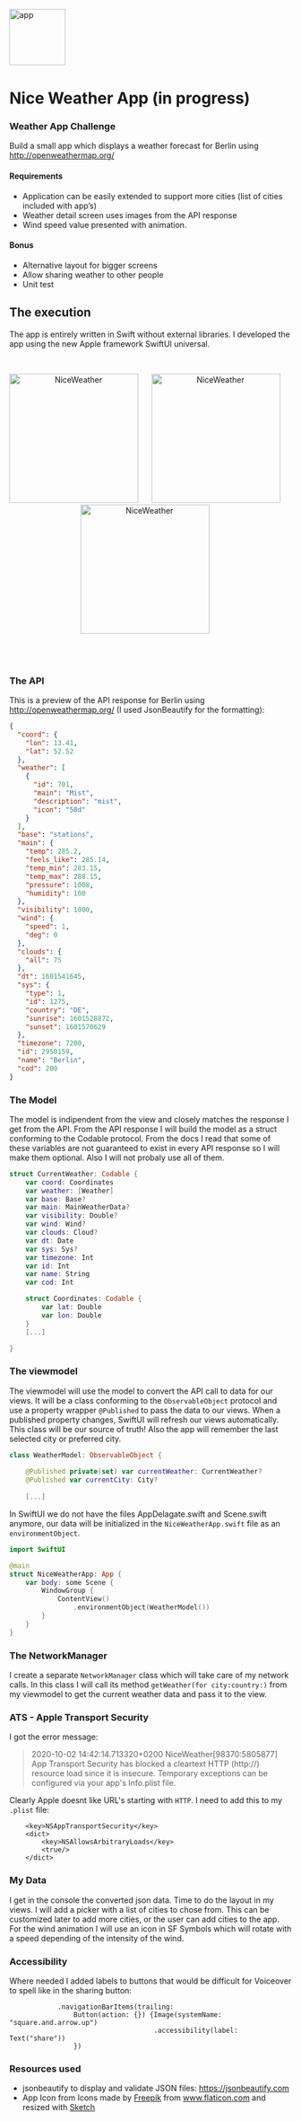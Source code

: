 
<img src="icons/weather.svg" width="100"  title="app">&nbsp;&nbsp;&nbsp;&nbsp;&nbsp;

# Nice Weather App (in progress)

### Weather App Challenge
Build a small app which displays a weather forecast for Berlin using http://openweathermap.org/

#### Requirements
- Application can be easily extended to support more cities (list of cities included with app’s)
- Weather detail screen uses images from the API response
- Wind speed value presented with animation.

#### Bonus
- Alternative layout for bigger screens
- Allow sharing weather to other people
- Unit test

## The execution

The app is entirely written in Swift without external libraries. I developed the app using the new Apple framework SwiftUI universal.  

<br>
<p align="center">
  <img src="ReadMe-Images/niceweather1.png" width="230"  title="NiceWeather">&nbsp;&nbsp;&nbsp;&nbsp;&nbsp;
<img src="ReadMe-Images/niceweather.png" width="230"  title="NiceWeather">&nbsp;&nbsp;&nbsp;&nbsp;&nbsp;
<img src="ReadMe-Images/niceweather.gif" width="230"  title="NiceWeather">&nbsp;&nbsp;&nbsp;&nbsp;&nbsp;
</p>
<br></br>

### The API
This is a preview of the API response for Berlin using http://openweathermap.org/ (I used JsonBeautify for the formatting):

```json
{
  "coord": {
    "lon": 13.41,
    "lat": 52.52
  },
  "weather": [
    {
      "id": 701,
      "main": "Mist",
      "description": "mist",
      "icon": "50d"
    }
  ],
  "base": "stations",
  "main": {
    "temp": 285.2,
    "feels_like": 285.14,
    "temp_min": 283.15,
    "temp_max": 288.15,
    "pressure": 1008,
    "humidity": 100
  },
  "visibility": 1000,
  "wind": {
    "speed": 1,
    "deg": 0
  },
  "clouds": {
    "all": 75
  },
  "dt": 1601541645,
  "sys": {
    "type": 1,
    "id": 1275,
    "country": "DE",
    "sunrise": 1601528872,
    "sunset": 1601570629
  },
  "timezone": 7200,
  "id": 2950159,
  "name": "Berlin",
  "cod": 200
}
```

### The Model
The model is indipendent from the view and closely matches the response I get from the API.
From the API response I will build the model as a struct conforming to the Codable protocol. From the docs I read that some of these variables are not guaranteed to exist in every API response so I will make them optional. Also I will not probaly use all of them.

```swift
struct CurrentWeather: Codable {
    var coord: Coordinates
    var weather: [Weather]
    var base: Base?
    var main: MainWeatherData?
    var visibility: Double?
    var wind: Wind?
    var clouds: Cloud?
    var dt: Date
    var sys: Sys?
    var timezone: Int
    var id: Int
    var name: String
    var cod: Int

    struct Coordinates: Codable {
        var lat: Double
        var lon: Double
    }
    [...]

}
```

### The viewmodel

The viewmodel will use the model to convert the API call to data for our views. It will be a class conforming to the `ObservableObject` protocol and use a property wrapper `@Published` to pass the data to our views. When a published property changes, SwiftUI will refresh our views automatically. This class will be our source of truth!
Also the app will remember the last selected city or preferred city.

```swift
class WeatherModel: ObservableObject {
    
    @Published private(set) var currentWeather: CurrentWeather?
    @Published var currentCity: City?
    
    [...]
```

In SwiftUI we do not have the files AppDelagate.swift and Scene.swift anymore, our data will be initialized in the `NiceWeatherApp.swift` file as an `environmentObject`.

```swift
import SwiftUI

@main
struct NiceWeatherApp: App {
    var body: some Scene {
        WindowGroup {
            ContentView()
                .environmentObject(WeatherModel())
        }
    }
}
```

### The NetworkManager
I create a separate `NetworkManager` class which will take care of my network calls. In this class I will call its method `getWeather(for city:country:)` from my viewmodel to get the current weather data and pass it to the view.

### ATS - Apple Transport Security
I got the error message:
>2020-10-02 14:42:14.713320+0200 NiceWeather[98370:5805877] App Transport Security has blocked a cleartext HTTP (http://) resource load since it is insecure. Temporary exceptions can be configured via your app's Info.plist file.

Clearly Apple doesnt like URL's starting with `HTTP`. I need to add this to my `.plist` file:
```
    <key>NSAppTransportSecurity</key>
    <dict>
        <key>NSAllowsArbitraryLoads</key>
        <true/>
    </dict>
```

### My Data
I get in the console the converted json data. 
Time to do the layout in my views. 
I will add a picker with a list of cities to chose from. This can be customized later to add more cities, or the user can add cities  to the app.
For the wind animation I will use an icon in SF Symbols which will rotate with a speed depending of the intensity of the wind.


### Accessibility
Where needed I added labels to buttons that would be difficult for Voiceover to spell like in the sharing button:
```
            .navigationBarItems(trailing:
                Button(action: {}) {Image(systemName: "square.and.arrow.up")
                                    .accessibility(label: Text("share"))
                })
```

### Resources used
- jsonbeautify to display and validate JSON files: https://jsonbeautify.com
- App Icon from Icons made by <a href="https://www.flaticon.com/authors/freepik" title="Freepik">Freepik</a> from <a href="https://www.flaticon.com/" title="Flaticon"> www.flaticon.com</a> and resized with [Sketch](https://www.sketch.com) 
